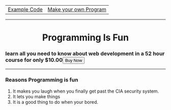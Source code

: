 
<html>
  <head>
    <meta charset="utf-8">
    <title>Programming Fansite</title>
  </head> 
  <body>
    <table>
        <tr>
            <td><a href="Example Puns.html">Example Code</a></td>
            <td><a href="Make your own Pun.html">Make your own Program</a></td>
        </tr>
    </table>
    <hr>
    <center>
    <h1>Programming Is Fun</h1>
    </center>
    <h3>learn all you need to know about web development in a 52 hour course for only $10.00<button                onclick="window.location.href='https://www.udemy.com/course/the-complete-web-development-bootcamp/'">Buy Now</button>
    <hr>
    <h3>Reasons Programming is fun</h3>
    <ol>
      <li>It makes you laugh when you finally get past the CIA security system. </li>
      <li>It lets you make things</li>
      <li>It is a good thing to do when your bored. </li>
    </ol>
    <br>


